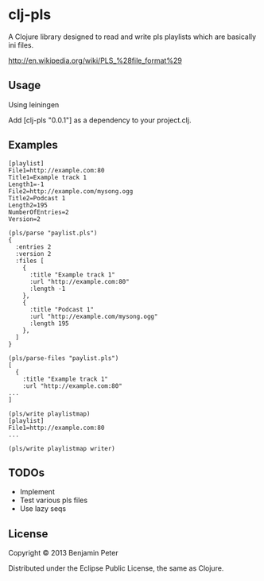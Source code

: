 # clj-pls

A Clojure library designed to read and write pls playlists which are
basically ini files.

http://en.wikipedia.org/wiki/PLS_%28file_format%29

## Usage

Using leiningen

Add [clj-pls "0.0.1"] as a dependency to your project.clj.

## Examples

    [playlist]
    File1=http://example.com:80
    Title1=Example track 1
    Length1=-1
    File2=http://example.com/mysong.ogg
    Title2=Podcast 1
    Length2=195
    NumberOfEntries=2
    Version=2
    
    (pls/parse "paylist.pls")
    {
      :entries 2
      :version 2
      :files [
        {
          :title "Example track 1"
          :url "http://example.com:80"
          :length -1
        },
        {
          :title "Podcast 1"
          :url "http://example.com/mysong.ogg"
          :length 195
        },
      ]
    }

    (pls/parse-files "paylist.pls")
    [
      {
        :title "Example track 1"
        :url "http://example.com:80"
    ...
    ]

    (pls/write playlistmap)
    [playlist]
    File1=http://example.com:80
    ...

    (pls/write playlistmap writer)

## TODOs

* Implement
* Test various pls files
* Use lazy seqs

## License

Copyright © 2013 Benjamin Peter

Distributed under the Eclipse Public License, the same as Clojure.
